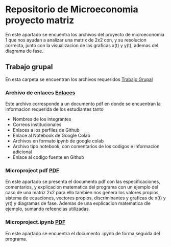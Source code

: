 # Repositorio de Microeconomia proyecto matriz

En este apartado se encuentra los archivos del proyecto de microeconomia 1 que nos ayudan a analizar una matrix de 2x2 con, y su resolucion correcta, junto con la visualizacion de las graficas x(t) y y(t), ademas del diagrama de fase.

## Trabajo grupal

En esta carpeta se encuentran los archivos requeridos [Trabajo Grupal](https://github.com/Diego171020/microproject/tree/48d8c5886db1fac0eb5bd60f016eb2438bb58c9d/Trabajo%20grupal)

### Archivo de enlaces [Enlaces](https://github.com/Diego171020/microproject/blob/e968fa7d4a853c3feecae20cc99864e6722534d9/Trabajo%20grupal/Enlaces%20.pdf)
Este archivo corresponde a un documento pdf en donde se encuentran la informacion requerida de los estudiantes tanto
- Nombres de los integrantes
- Correos institucionales
- Enlaces a los perfiles de Github
- Enlace al Notebook de Google Colab
-   Archivos en formato ipynb de google colab
-   Archivo tipo notebook, con comentarios de los codigos e informacion adicional
- Enlace al codigo fuente en Github

### Microproject pdf [PDF](https://github.com/Diego171020/microproject/blob/e968fa7d4a853c3feecae20cc99864e6722534d9/Trabajo%20grupal/MICROPROJECT.pdf)
En este apartado se presenta el documento pdf con las especificaciones, comentarios, y explicacion matematica del programa con un ejemplo del caso de una matriz 2x2
para ello tambien nos genera los valores propios, sistema de ecuaciones, vectores propios, discriminantes y graficas de x(t) y y(t) y diagramas de fase. Ademas de una explicacion matematica dle ejemplo, sumando refeencias utilizadas.

### Microproject.ipynb [PDF](https://github.com/Diego171020/microproject/blob/3449fadc805e1e179289f8309b064e657d4fc806/Trabajo%20grupal/Microproject.ipynb)
En este apartado se encuentra el documento .ipynb de forma seguida del programa.




